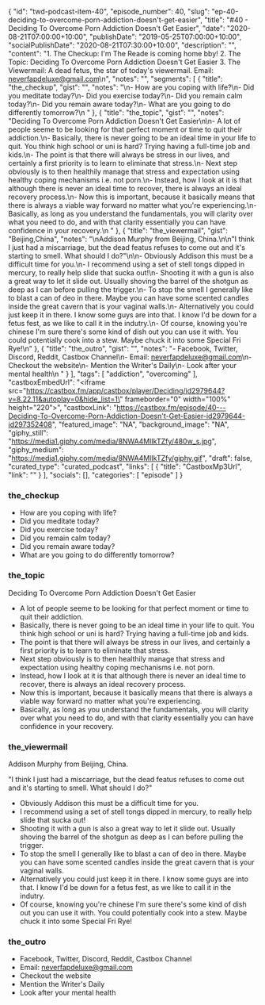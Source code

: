 {
	"id": "twd-podcast-item-40",
	"episode_number": 40,
	"slug": "ep-40-deciding-to-overcome-porn-addiction-doesn't-get-easier",
	"title": "#40 - Deciding To Overcome Porn Addiction Doesn't Get Easier",
	"date": "2020-08-21T07:00:00+10:00",
	"publishDate": "2019-05-25T07:00:00+10:00",
	"socialPublishDate": "2020-08-21T07:30:00+10:00",
	"description": "",
	"content": "1. The Checkup: I'm The Reade is coming home bby! 2. The Topic: Deciding To Overcome Porn Addiction Doesn't Get Easier 3. The Viewermail: A dead fetus, the star of today's viewermail. Email: neverfapdeluxe@gmail.com\n",
	"notes": "",
	"segments": [
		{
			"title": "the_checkup",
			"gist": "",
			"notes": "\n- How are you coping with life?\n- Did you meditate today?\n- Did you exercise today?\n- Did you remain calm today?\n- Did you remain aware today?\n- What are you going to do differently tomorrow?\n      "
		},
		{
			"title": "the_topic",
			"gist": "",
			"notes": "Deciding To Overcome Porn Addiction Doesn't Get Easier\n\n- A lot of people seeme to be looking for that perfect moment or time to quit their addiction.\n- Basically, there is never going to be an ideal time in your life to quit. You think high school or uni is hard? Trying having a full-time job and kids.\n- The point is that there will always be stress in our lives, and certainly a first priority is to learn to eliminate that stress.\n- Next step obviously is to then healthily manage that stress and expectation using healthy coping mechanisms i.e. not porn.\n- Instead, how I look at it is that although there is never an ideal time to recover, there is always an ideal recovery process.\n- Now this is important, because it basically means that there is always a viable way forward no matter what you're experiencing.\n- Basically, as long as you understand the fundamentals, you will clarity over what you need to do, and with that clarity essentially you can have confidence in your recovery.\n      "
		},
		{
			"title": "the_viewermail",
			"gist": "Beijing,China",
			"notes": "\nAddison Murphy from Beijing, China.\n\n\"I think I just had a miscarriage, but the dead featus refuses to come out and it's starting to smell. What should I do?\"\n\n- Obviously Addison this must be a difficult time for you.\n- I recommend using a set of stell tongs dipped in mercury, to really help slide that sucka out!\n- Shooting it with a gun is also a great way to let it slide out. Usually shoving the barrel of the shotgun as deep as I can before pulling the trigger.\n- To stop the smell I generally like to blast a can of deo in there. Maybe you can have some scented candles inside the great cavern that is your vaginal walls.\n- Alternatively you could just keep it in there. I know some guys are into that. I know I'd be down for a fetus fest, as we like to call it in the indutry.\n- Of course, knowing you're chinese I'm sure there's some kind of dish out you can use it with. You could potentially cook into a stew. Maybe chuck it into some Special Fri Rye!\n"
		},
		{
			"title": "the_outro",
			"gist": "",
			"notes": "- Facebook, Twitter, Discord, Reddit, Castbox Channel\n- Email: neverfapdeluxe@gmail.com\n- Checkout the website\n- Mention the Writer's Daily\n- Look after your mental health\n      "
		}
	],
	"tags": [
		"addiction",
		"overcoming"
	],
	"castboxEmbedUrl": "<iframe src=\"https://castbox.fm/app/castbox/player/Deciding/id2979644?v=8.22.11&autoplay=0&hide_list=1\" frameborder=\"0\" width=\"100%\" height=\"220\"></iframe>",
	"castboxLink": "https://castbox.fm/episode/40---Deciding-To-Overcome-Porn-Addiction-Doesn't-Get-Easier-id2979644-id297352408",
	"featured_image": "NA",
	"background_image": "NA",
	"giphy_still": "https://media1.giphy.com/media/8NWA4MlIkTZfy/480w_s.jpg",
	"giphy_medium": "https://media1.giphy.com/media/8NWA4MlIkTZfy/giphy.gif",
	"draft": false,
	"curated_type": "curated_podcast",
	"links": [
		{
			"title": "CastboxMp3Url",
			"link": ""
		}
	],
	"socials": [],
	"categories": [
		"episode"
	]
}

### the_checkup


- How are you coping with life?
- Did you meditate today?
- Did you exercise today?
- Did you remain calm today?
- Did you remain aware today?
- What are you going to do differently tomorrow?
      
### the_topic

Deciding To Overcome Porn Addiction Doesn't Get Easier

- A lot of people seeme to be looking for that perfect moment or time to quit their addiction.
- Basically, there is never going to be an ideal time in your life to quit. You think high school or uni is hard? Trying having a full-time job and kids.
- The point is that there will always be stress in our lives, and certainly a first priority is to learn to eliminate that stress.
- Next step obviously is to then healthily manage that stress and expectation using healthy coping mechanisms i.e. not porn.
- Instead, how I look at it is that although there is never an ideal time to recover, there is always an ideal recovery process.
- Now this is important, because it basically means that there is always a viable way forward no matter what you're experiencing.
- Basically, as long as you understand the fundamentals, you will clarity over what you need to do, and with that clarity essentially you can have confidence in your recovery.
      
### the_viewermail


Addison Murphy from Beijing, China.

"I think I just had a miscarriage, but the dead featus refuses to come out and it's starting to smell. What should I do?"

- Obviously Addison this must be a difficult time for you.
- I recommend using a set of stell tongs dipped in mercury, to really help slide that sucka out!
- Shooting it with a gun is also a great way to let it slide out. Usually shoving the barrel of the shotgun as deep as I can before pulling the trigger.
- To stop the smell I generally like to blast a can of deo in there. Maybe you can have some scented candles inside the great cavern that is your vaginal walls.
- Alternatively you could just keep it in there. I know some guys are into that. I know I'd be down for a fetus fest, as we like to call it in the indutry.
- Of course, knowing you're chinese I'm sure there's some kind of dish out you can use it with. You could potentially cook into a stew. Maybe chuck it into some Special Fri Rye!

### the_outro

- Facebook, Twitter, Discord, Reddit, Castbox Channel
- Email: neverfapdeluxe@gmail.com
- Checkout the website
- Mention the Writer's Daily
- Look after your mental health
      
